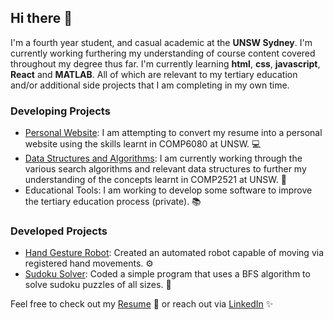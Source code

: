 ## Hi there 👋

I'm a fourth year student, and casual academic at the **UNSW Sydney**. I'm currently working furthering my understanding of course content covered throughout my degree thus far. I'm currently learning **html**, **css**, **javascript**, **React** and **MATLAB**. All of which are relevant to my tertiary education and/or additional side projects that I am completing in my own time. 

### Developing Projects
- [Personal Website](https://github.com/nathansivalingam/personal-website): I am attempting to convert my resume into a personal website using the skills learnt in COMP6080 at UNSW. 💻
- [Data Structures and Algorithms](https://github.com/nathansivalingam/sorting-algorithms): I am currently working through the various search algorithms and relevant data structures to further my understanding of the concepts learnt in COMP2521 at UNSW. 🔎
- Educational Tools: I am working to develop some software to improve the tertiary education process (private). 📚

### Developed Projects
- [Hand Gesture Robot](https://github.com/nathansivalingam/hand-gesture-robot): Created an automated robot capable of moving via registered hand movements. ⚙️
- [Sudoku Solver](https://github.com/nathansivalingam/sudoku-solver): Coded a simple program that uses a BFS algorithm to solve sudoku puzzles of all sizes. 🧩

Feel free to check out my [Resume](nathan_sivalingam_resume.pdf) 🚀
  or reach out via [LinkedIn](https://au.linkedin.com/in/nathan-sivalingam-4185b0227?trk=public_profile_browsemap) ✨

<!--
**nathansivalingam/nathansivalingam** is a ✨ _special_ ✨ repository because its `README.md` (this file) appears on your GitHub profile.

Here are some ideas to get you started:

- 🔭 I’m currently working on ...
- 🌱 I’m currently learning ...
- 👯 I’m looking to collaborate on ...
- 🤔 I’m looking for help with ...
- 💬 Ask me about ...
- 📫 How to reach me: ...
- 😄 Pronouns: ...
- ⚡ Fun fact: ...
-->
